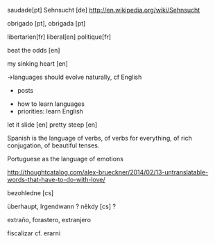 


saudade[pt]
Sehnsucht [de]
http://en.wikipedia.org/wiki/Sehnsucht

obrigado [pt], obrigada [pt]

libertarien[fr]
liberal[en]
politique[fr]

beat the odds [en]

my sinking heart [en]



->languages should evolve naturally, cf English
+ posts
- how to learn languages
- priorities: learn English


let it slide [en]
pretty steep [en]

Spanish is the language of verbs, of verbs for everything, of rich conjugation, of beautiful tenses.


Portuguese as the language of emotions

http://thoughtcatalog.com/alex-brueckner/2014/02/13-untranslatable-words-that-have-to-do-with-love/

bezohledne [cs]


überhaupt, Irgendwann ? někdy [cs] ?

extraño, forastero, extranjero

fiscalizar cf. erarni
